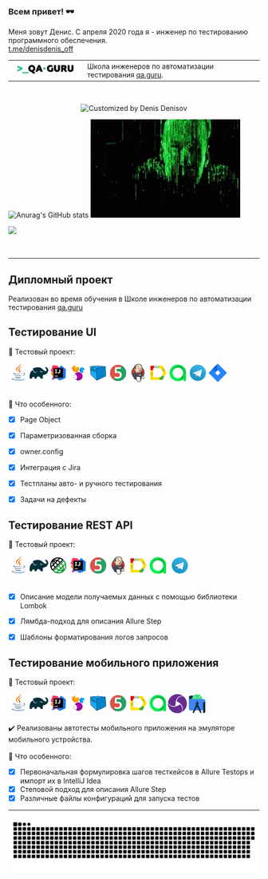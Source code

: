 ### Всем привет! :dark_sunglasses:
Меня зовут Денис. С апреля 2020 года я - инженер по тестированию программного обеспечения.</br>
<a target="_blank" href="https://t.me/denisdenis_off">t.me/denisdenis_off</a>

<table width="100%" border='0'>
       <tr><td width="30%" valign="bottom"><img src="/images/qa-guru80.png"></td><td valign="middle">Школа инженеров по автоматизации тестирования <a target="_blank" href="https://qa.guru">qa.guru</a>.</td></tr>
   </tr>
  </table>
  </br>
  
  <p align="center">
  <img title="Customized by Denis Denisov" src="https://readme-typing-svg.herokuapp.com?font=Press+Start+2P&size=25&color=18F77E&lines=Denis+Denisov;QA+Engineer">
</p>
  
  ![Anurag's GitHub stats](https://github-readme-stats.vercel.app/api?username=denisofflive&show_icons=true&theme=dark) <img width="300" height="197" title="I'm watching you!" src="images/matrix-neo.gif"> 

<p align="left">
<a href="https://komarev.com/ghpvc/?username=denisofflive&style=plastic&color=9152C0">
  <img src="https://komarev.com/ghpvc/?username=denisofflive&style=plastic&color=9152C0"/>
</a>
</p>

 
  
___

## Дипломный проект
Реализован во время обучения в Школе инженеров по автоматизации тестирования <a target="_blank" href="https://qa.guru">qa.guru</a>
## Тестирование UI
:link: Тестовый проект: 

![This is an image](/icons/Java.png)![This is an image](/icons/Gradle.png)![This is an image](/icons/Intelij_IDEA.png)![This is an image](/icons/Selenide.png)![This is an image](/icons/Selenoid.png)![This is an image](/icons/JUnit5.png)![This is an image](/icons/Jenkins.png)![This is an image](/icons/Allure_Report.png)![This is an image](/icons/AllureTestOps.png)![This is an image](/icons/Telegram.png)![This is an image](/icons/Jira.png)</br></br>

:triangular_flag_on_post: Что особенного:

- [x] Page Object
- [x] Параметризованная сборка
- [x] owner.config
- [x] Интеграция с Jira
- [x] Тестпланы авто- и ручного тестирования
- [x] Задачи на дефекты


## Тестирование REST API
:link: Тестовый проект:

![This is an image](/icons/Java.png)![This is an image](/icons/Gradle.png)![This is an image](/icons/Rest-Assured.png)![This is an image](/icons/Intelij_IDEA.png)![This is an image](/icons/JUnit5.png)![This is an image](/icons/Jenkins.png)![This is an image](/icons/Allure_Report.png)![This is an image](/icons/AllureTestOps.png) ![This is an image](/icons/Telegram.png)</br></br>


- [x] Описание модели получаемых данных с помощью библиотеки Lombok
- [x] Лямбда-подход для описания Allure Step
- [x] Шаблоны форматирования логов запросов


## Тестирование мобильного приложения
:link: Тестовый проект: 

![This is an image](/icons/Java.png)![This is an image](/icons/Gradle.png)![This is an image](/icons/Intelij_IDEA.png)![This is an image](/icons/Selenide.png)![This is an image](/icons/Selenoid.png)![This is an image](/icons/JUnit5.png)![This is an image](/icons/Allure_Report.png)![This is an image](/icons/AllureTestOps.png)![This is an image](/icons/appium.png) ![This is an image](/icons/androidstudio.png)</br></br>
:heavy_check_mark: Реализованы автотесты мобильного приложения на эмуляторе мобильного устройства.</br></br>
:triangular_flag_on_post: Что особенного:

- [x] Первоначальная формулировка шагов тесткейсов в Allure Testops и импорт их в IntelliJ Idea
- [x] Степовой подход для описания Allure Step
- [x] Различные файлы конфигураций для запуска тестов

</p>
<hr>
<p align="center">
  <img title="Customized by Denis Denisov" src="https://github.com/denisofflive/denisofflive/blob/main/images/github-contribution-grid-snake.svg" alt="snake">
</p>

